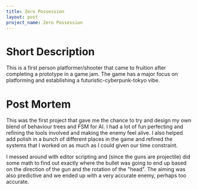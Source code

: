 ```yaml
---
title: Zero Possession
layout: post
project_name: Zero Possession
---
```


# Short Description
This is a first person platformer/shooter that came to fruition after completing a prototype in a game jam. The game has a major focus on platforming and establishing a futuristic-cyberpunk-tokyo vibe.
# Post Mortem
This was the first project that gave me the chance to try and design my own blend of behaviour trees and FSM for AI. I had a lot of fun perfecting and refining the tools involved and making the enemy feel alive. I also helped add polish in a bunch of different places in the game and refined the systems that I worked on as much as I could given our time constraint.

I messed around with editor scripting and (since the guns are projectile) did some math to find out exactly where the bullet was going to end up based on the direction of the gun and the rotation of the "head". The aiming was also predictive and we ended up with a very accurate enemy, perhaps too accurate.